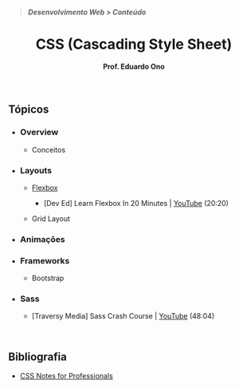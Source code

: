 > ##### Desenvolvimento Web > Conteúdo

<div align="center">

# CSS (Cascading Style Sheet)

#### Prof. Eduardo Ono

</div>

<br>

## Tópicos

* ### Overview

    * Conceitos

* ### Layouts

    * [Flexbox](./layouts/flexbox/)

        * [Dev Ed] Learn Flexbox In 20 Minutes | [YouTube](https://youtu.be/FTlczfR82mQ) (20:20)

    * Grid Layout

* ### Animações

* ### Frameworks

    * Bootstrap

* ### Sass

    * [Traversy Media] Sass Crash Course | [YouTube](https://youtu.be/nu5mdN2JIwM) (48:04)

<br>

## Bibliografia

* [CSS Notes for Professionals](https://goalkicker.com/CSSBook/)

<br>
